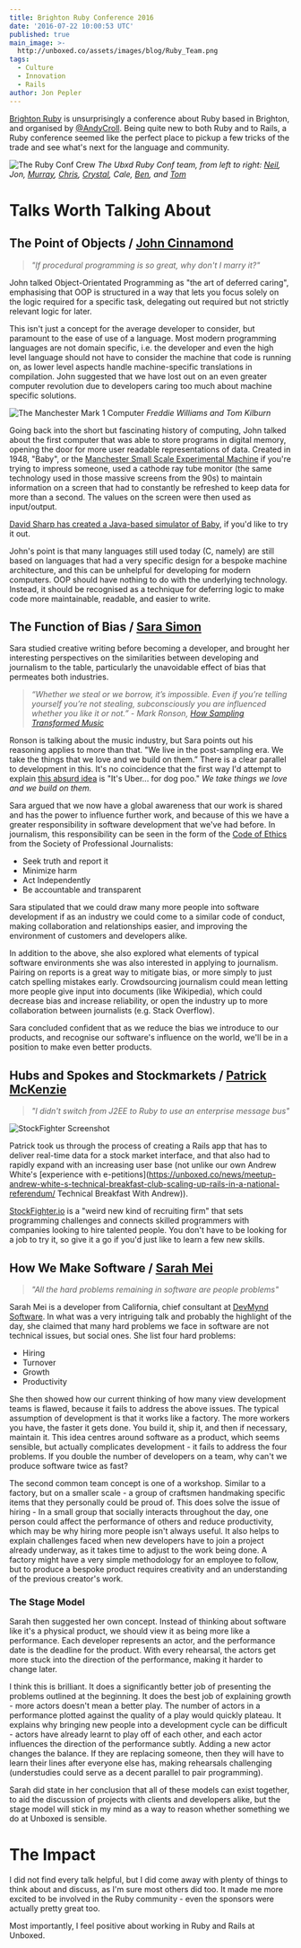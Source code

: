 ```yaml
---
title: Brighton Ruby Conference 2016
date: '2016-07-22 10:00:53 UTC'
published: true
main_image: >-
  http://unboxed.co/assets/images/blog/Ruby_Team.png
tags:
  - Culture
  - Innovation
  - Rails
author: Jon Pepler
---
```

[Brighton Ruby](http://brightonruby.com/) is unsurprisingly a conference about Ruby based in Brighton, and organised by [@AndyCroll](https://twitter.com/andycroll). Being quite new to both Ruby and to Rails, a Ruby conference seemed like the perfect place to pickup a few tricks of the trade and see what's next for the language and community.

![The Ruby Conf Crew](/assets/images/blog/Ruby_Team.png)
*The Ubxd Ruby Conf team, from left to right: [Neil](https://unboxed.co/people#neil-van-beinum), Jon, [Murray](https://unboxed.co/people#murray-steele), [Chris](https://unboxed.co/people#chris-holmes), [Crystal](https://unboxed.co/people#chris-carter), Cale, [Ben](https://unboxed.co/people#ben-wong), and [Tom](https://unboxed.co/people#tom-sabin)*

# Talks Worth Talking About
## The Point of Objects / [John Cinnamond](https://twitter.com/jcinnamond)

>*"If procedural programming is so great, why don't I marry it?"*

John talked Object-Orientated Programming as "the art of deferred caring", emphasising that OOP is structured in a way that lets you focus solely on the logic required for a specific task, delegating out required but not strictly relevant logic for later.

This isn't just a concept for the average developer to consider, but paramount to the ease of use of a language. Most modern programming languages are not domain specific, i.e. the developer and even the high level language should not have to consider the machine that code is running on, as lower level aspects handle machine-specific translations in compilation. John suggested that we have lost out on an even greater computer revolution due to developers caring too much about machine specific solutions.

![The Manchester Mark 1 Computer](/assets/images/blog/Manchester_Mark_1.jpg)
*Freddie Williams and Tom Kilburn*

Going back into the short but fascinating history of computing, John talked about the first computer that was able to store programs in digital memory, opening the door for more user readable representations of data. Created in 1948, "Baby", or the [Manchester Small Scale Experimental Machine](http://curation.cs.manchester.ac.uk/computer50/www.computer50.org/mark1/new.baby.html) if you're trying to impress someone, used a cathode ray tube monitor (the same technology used in those massive screens from the 90s) to maintain information on a screen that had to constantly be refreshed to keep data for more than a second. The values on the screen were then used as input/output.

[David Sharp has created a Java-based simulator of Baby](http://www.davidsharp.com/baby/), if you'd like to try it out.

John's point is that many languages still used today (C, namely) are still based on languages that had a very specific design for a bespoke machine architecture, and this can be unhelpful for developing for modern computers. OOP should have nothing to do with the underlying technology. Instead, it should be recognised as a technique for deferring logic to make code more maintainable, readable, and easier to write.

## The Function of Bias / [Sara Simon](https://twitter.com/sarambsimon)

Sara studied creative writing before becoming a developer, and brought her interesting perspectives on the similarities between developing and journalism to the table, particularly the unavoidable effect of bias that permeates both industries.

>*“Whether we steal or we borrow, it’s impossible. Even if you’re telling yourself you’re not stealing, subconsciously you are influenced whether you like it or not.” - Mark Ronson, [How Sampling Transformed Music](http://www.ted.com/talks/mark_ronson_how_sampling_transformed_music "How Sampling Transformed Music - Mark Ronson TED Talk")*

Ronson is talking about the music industry, but Sara points out his reasoning applies to more than that. "We live in the post-sampling era. We take the things that we love and we build on them.” There is a clear parallel to development in this. It's no coincidence that the first way I'd attempt to explain [this absurd idea](http://pooperapp.com/ "Pooper App") is "It's Uber... for dog poo." *We take things we love and we build on them.*

Sara argued that we now have a global awareness that our work is shared and has the power to influence further work, and because of this we have a greater responsibility in software development that we've had before. In journalism, this responsibility can be seen in the form of the [Code of Ethics](http://www.spj.org/ethicscode.asp) from the Society of Professional Journalists:

- Seek truth and report it
- Minimize harm
- Act Independently
- Be accountable and transparent

Sara stipulated that we could draw many more people into software development if as an industry we could come to a similar code of conduct, making collaboration and relationships easier, and improving the environment of customers and developers alike.

In addition to the above, she also explored what elements of typical software environments she was also interested in applying to journalism. Pairing on reports is a great way to mitigate bias, or more simply to just catch spelling mistakes early. Crowdsourcing journalism could mean letting more people give input into documents (like Wikipedia), which could decrease bias and increase reliability, or open the industry up to more collaboration between journalists (e.g. Stack Overflow).

Sara concluded confident that as we reduce the bias we introduce to our products, and recognise our software's influence on the world, we'll be in a position to make even better products.

## Hubs and Spokes and Stockmarkets / [Patrick McKenzie](https://twitter.com/patio11)

>*"I didn't switch from J2EE to Ruby to use an enterprise message bus"*

![StockFighter Screenshot](/assets/images/blog/StockFighter.png)

Patrick took us through the process of creating a Rails app that has to deliver real-time data for a stock market interface, and that also had to rapidly expand with an increasing user base (not unlike our own Andrew White's [experience with e-petitions](https://unboxed.co/news/meetup-andrew-white-s-technical-breakfast-club-scaling-up-rails-in-a-national-referendum/ Technical Breakfast With Andrew)).

[StockFighter.io](stockfighter.io) is a "weird new kind of recruiting firm" that sets programming challenges and connects skilled programmers with companies looking to hire talented people. You don't have to be looking for a job to try it, so give it a go if you'd just like to learn a few new skills.

## How We Make Software / [Sarah Mei](https://twitter.com/sarahmei)

> *"All the hard problems remaining in software are people problems"*

Sarah Mei is a developer from California, chief consultant at [DevMynd Software](https://www.devmynd.com/). In what was a very intriguing talk and probably the highlight of the day, she claimed that many hard problems we face in software are not technical issues, but social ones. She list four hard problems:

- Hiring
- Turnover
- Growth
- Productivity

She then showed how our current thinking of how many view development teams is flawed, because it fails to address the above issues. The typical assumption of development is that it works like a factory. The more workers you have, the faster it gets done. You build it, ship it, and then if necessary, maintain it. This idea centres around software as a product, which seems sensible, but actually complicates development - it fails to address the four problems. If you double the number of developers on a team, why can't we produce software twice as fast?

The second common team concept is one of a workshop. Similar to a factory, but on a smaller scale - a group of craftsmen handmaking specific items that they personally could be proud of. This does solve the issue of hiring - In a small group that socially interacts throughout the day, one person could affect the performance of others and reduce productivity, which may be why hiring more people isn't always useful. It also helps to explain challenges faced when new developers have to join a project already underway, as it takes time to adjust to the work being done. A factory might have a very simple methodology for an employee to follow, but to produce a bespoke product requires creativity and an understanding of the previous creator's work.

### The Stage Model

Sarah then suggested her own concept. Instead of thinking about software like it's a physical product, we should view it as being more like a performance. Each developer represents an actor, and the performance date is the deadline for the product. With every rehearsal, the actors get more stuck into the direction of the performance, making it harder to change later.

I think this is brilliant. It does a significantly better job of presenting the problems outlined at the beginning. It does the best job of explaining growth - more actors doesn't mean a better play. The number of actors in a performance plotted against the quality of a play would quickly plateau. It explains why bringing new people into a development cycle can be difficult - actors have already learnt to play off of each other, and each actor influences the direction of the performance subtly. Adding a new actor changes the balance. If they are replacing someone, then they will have to learn their lines after everyone else has, making rehearsals challenging (understudies could serve as a decent parallel to pair programming).

Sarah did state in her conclusion that all of these models can exist together, to aid the discussion of projects with clients and developers alike, but the stage model will stick in my mind as a way to reason whether something we do at Unboxed is sensible.

# The Impact

I did not find every talk helpful, but I did come away with plenty of things to think about and discuss, as I'm sure most others did too. It made me more excited to be involved in the Ruby community - even the sponsors were actually pretty great too.

Most importantly, I feel positive about working in Ruby and Rails at Unboxed.
